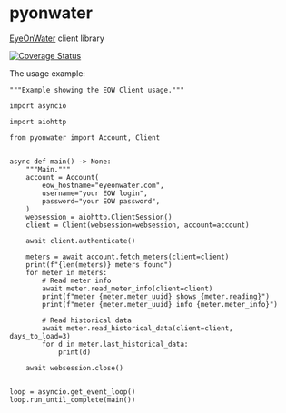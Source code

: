 # pyonwater
[EyeOnWater](eyeonwater.com) client library

[![Coverage Status](https://coveralls.io/repos/github/kdeyev/pyonwater/badge.svg?branch=main)](https://coveralls.io/github/kdeyev/pyonwater?branch=main)

The usage example:

```
"""Example showing the EOW Client usage."""

import asyncio

import aiohttp

from pyonwater import Account, Client


async def main() -> None:
    """Main."""
    account = Account(
        eow_hostname="eyeonwater.com",
        username="your EOW login",
        password="your EOW password",
    )
    websession = aiohttp.ClientSession()
    client = Client(websession=websession, account=account)

    await client.authenticate()

    meters = await account.fetch_meters(client=client)
    print(f"{len(meters)} meters found")
    for meter in meters:
        # Read meter info
        await meter.read_meter_info(client=client)
        print(f"meter {meter.meter_uuid} shows {meter.reading}")
        print(f"meter {meter.meter_uuid} info {meter.meter_info}")

        # Read historical data
        await meter.read_historical_data(client=client, days_to_load=3)
        for d in meter.last_historical_data:
            print(d)

    await websession.close()


loop = asyncio.get_event_loop()
loop.run_until_complete(main())

```
